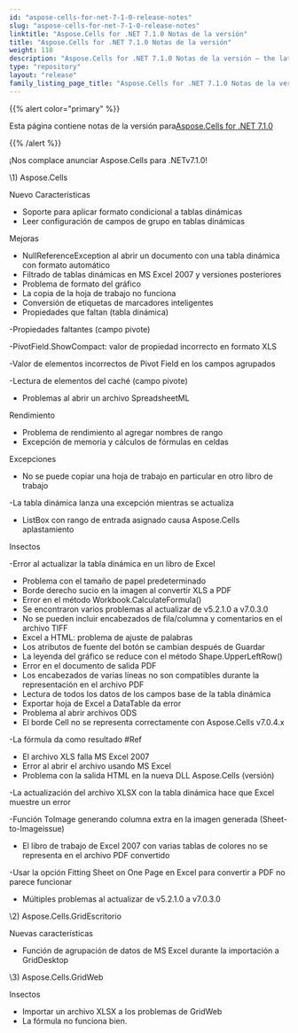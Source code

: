 ```yaml
---
id: "aspose-cells-for-net-7-1-0-release-notes"
slug: "aspose-cells-for-net-7-1-0-release-notes"
linktitle: "Aspose.Cells for .NET 7.1.0 Notas de la versión"
title: "Aspose.Cells for .NET 7.1.0 Notas de la versión"
weight: 110
description: "Aspose.Cells for .NET 7.1.0 Notas de la versión – the latest updates and fixes."
type: "repository"
layout: "release"
family_listing_page_title: "Aspose.Cells for .NET 7.1.0 Notas de la versión"
---
```

{{% alert color="primary" %}} 

 Esta página contiene notas de la versión para[Aspose.Cells for .NET 7.1.0](https://releases.aspose.com/cells/net/new-releases/aspose.cells-for-.net-7.1.0/)

{{% /alert %}} 

 ¡Nos complace anunciar Aspose.Cells para .NETv7.1.0!

\1)
Aspose.Cells 

Nuevo
 Características

- Soporte para aplicar formato condicional a tablas dinámicas
- Leer configuración de campos de grupo en tablas dinámicas

 Mejoras

- NullReferenceException al abrir un documento con una tabla dinámica con formato automático
- Filtrado de tablas dinámicas en MS Excel 2007 y versiones posteriores
- Problema de formato del gráfico
- La copia de la hoja de trabajo no funciona
- Conversión de etiquetas de marcadores inteligentes
- Propiedades que faltan (tabla dinámica)

 -Propiedades faltantes (campo pivote)

 -PivotField.ShowCompact: valor de propiedad incorrecto en formato XLS

-Valor de elementos incorrectos de Pivot Field en los campos agrupados

 -Lectura de elementos del caché (campo pivote)

- Problemas al abrir un archivo SpreadsheetML

 Rendimiento

- Problema de rendimiento al agregar nombres de rango
- Excepción de memoria y cálculos de fórmulas en celdas

 Excepciones

- No se puede copiar una hoja de trabajo en particular en otro libro de trabajo

 -La tabla dinámica lanza una excepción mientras se actualiza

- ListBox con rango de entrada asignado causa Aspose.Cells aplastamiento

 Insectos

 -Error al actualizar la tabla dinámica en un libro de Excel

- Problema con el tamaño de papel predeterminado
- Borde derecho sucio en la imagen al convertir XLS a PDF
- Error en el método Workbook.CalculateFormula()
- Se encontraron varios problemas al actualizar de v5.2.1.0 a v7.0.3.0
- No se pueden incluir encabezados de fila/columna y comentarios en el archivo TIFF
- Excel a HTML: problema de ajuste de palabras
- Los atributos de fuente del botón se cambian después de Guardar
- La leyenda del gráfico se reduce con el método Shape.UpperLeftRow()
- Error en el documento de salida PDF
- Los encabezados de varias líneas no son compatibles durante la representación en el archivo PDF
- Lectura de todos los datos de los campos base de la tabla dinámica
- Exportar hoja de Excel a DataTable da error
- Problema al abrir archivos ODS
- El borde Cell no se representa correctamente con Aspose.Cells v7.0.4.x

 -La fórmula da como resultado #Ref

- El archivo XLS falla MS Excel 2007
- Error al abrir el archivo usando MS Excel
- Problema con la salida HTML en la nueva DLL Aspose.Cells (versión)

 -La actualización del archivo XLSX con la tabla dinámica hace que Excel muestre un error

 -Función ToImage generando columna extra en la imagen generada (Sheet-to-Imageissue)

- El libro de trabajo de Excel 2007 con varias tablas de colores no se representa en el archivo PDF convertido

 -Usar la opción Fitting Sheet on One Page en Excel para convertir a PDF no parece funcionar

- Múltiples problemas al actualizar de v5.2.1.0 a v7.0.3.0

 \2) Aspose.Cells.GridEscritorio

 Nuevas características

- Función de agrupación de datos de MS Excel durante la importación a GridDesktop

 \3) Aspose.Cells.GridWeb



 Insectos

- Importar un archivo XLSX a los problemas de GridWeb
- La fórmula no funciona bien.
